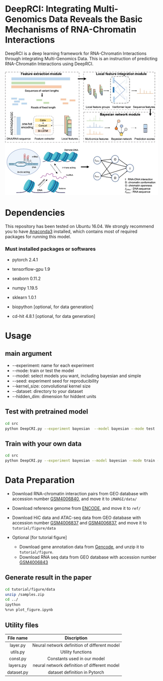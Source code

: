 # DeepRCI: Integrating Multi-Genomics Data Reveals the Basic Mechanisms of RNA-Chromatin Interactions

DeepRCI is a deep learning framework for RNA-Chromatin Interactions through integrating Multi-Genomics Data. This is an instruction of predicting RNA-Chromatin Interactions using DeepRCI.

![Overview](figure1.jpg)

# Dependencies
This repository has been tested on Ubuntu 16.04. We strongly recommend you to have [Anaconda3](https://www.anaconda.com/distribution/) installed, which contains most of required packages for running this model.

### Must installed packages or softwares

- pytorch  2.4.1

- tensorflow-gpu 1.9

- seaborn 0.11.2

- numpy 1.19.5

- sklearn 1.0.1

- biopython [optional, for data generation]

- cd-hit 4.8.1 [optional, for data generation]

# Usage

## main argument
- --experiment: name for each experiment
- --mode: train or test the model
- --model: select models you want, including bayesian and simple
- --seed: experiment seed for reproducibility
- --kernel_size: convolutional kernel size
- --dataset: directory to your dataset
- --hidden_dim: dimension for hiddent units

## Test with pretrained model

```bash
cd src
python DeepCRI.py --experiment bayesian  --model bayesian --mode test
```
## Train with your own data

```bash
cd src
python DeepCRI.py --experiment bayesian --model bayesian --mode train --dataset YOUR_DATA_DIRECTORY
```

# Data Preparation

- Download RNA-chromatin interaction pairs from GEO database with accession number [GSM4006840](https://www.ncbi.nlm.nih.gov/geo/query/acc.cgi?acc=GSM4006840), and move it to `iMARGI/data/`
- Download reference genome from [ENCODE](https://www.encodeproject.org/files/GRCh38_no_alt_analysis_set_GCA_000001405.15/@@download/GRCh38_no_alt_analysis_set_GCA_000001405.15.fasta.gz), and move it to `ref/`
- Download HiC data and ATAC-seq data from GEO database with accession number [GSM4006837](https://www.ncbi.nlm.nih.gov/geo/query/acc.cgi?acc=GSM4006837) and [GSM4006837](https://www.ncbi.nlm.nih.gov/geo/query/acc.cgi?acc=GSM4006837), and move it to `tutorial/figure/data`

- Optional [for tutorial figure]

    - Download gene annotation data from [Gencode](http://ftp.ebi.ac.uk/pub/databases/gencode/Gencode_human/release_38/gencode.v38.chr_patch_hapl_scaff.annotation.gff3.gz), and unzip it to  `tutorial/figure`.
    - Download RNA seq data from GEO database with accession number [GSM4006843](https://www.ncbi.nlm.nih.gov/geo/query/acc.cgi?acc=GSM4006843)

## Generate result in the paper

```bash
cd tutorial/figure/data
unzip /samples.zip
cd ../
ipython
%run plot_figure.ipynb
```

## Utility files

| File name | Discription |
| :-------: | :--------: |
| layer.py | Neural network definition of different model |
| utils.py | Utility functions |
| const.py | Constants used in our model |
| layers.py | neural network definition of different model |
| dataset.py | dataset definition in Pytorch |
